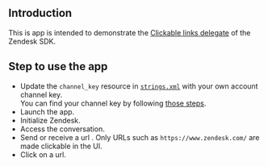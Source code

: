 ## Introduction

This is app is intended to demonstrate the [Clickable links delegate](https://developer.zendesk.com/documentation/zendesk-web-widget-sdks/sdks/android/click_delegates) of the Zendesk SDK.

## Step to use the app

* Update the `channel_key` resource in [`strings.xml`](./app/src/main/res/values/strings.xml) with your own account channel key.   
You can find your channel key by following [those steps](https://support.zendesk.com/hc/en-us/articles/1260801714930).
* Launch the app.
* Initialize Zendesk.
* Access the conversation.
* Send or receive a url .
Only URLs such as `https://www.zendesk.com/` are made clickable in the UI. 
* Click on a url.

